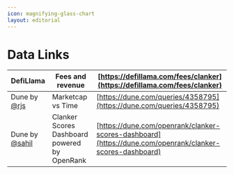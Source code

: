 ```yaml
---
icon: magnifying-glass-chart
layout: editorial
---
```


# Data Links

| DefiLlama                                               | Fees and revenue                             | [https://defillama.com/fees/clanker](https://defillama.com/fees/clanker)                                 |
| ------------------------------------------------------- | -------------------------------------------- | -------------------------------------------------------------------------------------------------------- |
| Dune by [@rjs](https://warpcast.com/rjs/0x47db2683)     | Marketcap vs Time                            | [https://dune.com/queries/4358795](https://dune.com/queries/4358795)                                     |
| Dune by [@sahil](https://warpcast.com/sahil/0x16357a7f) | Clanker Scores Dashboard powered by OpenRank | [https://dune.com/openrank/clanker-scores-dashboard](https://dune.com/openrank/clanker-scores-dashboard) |

